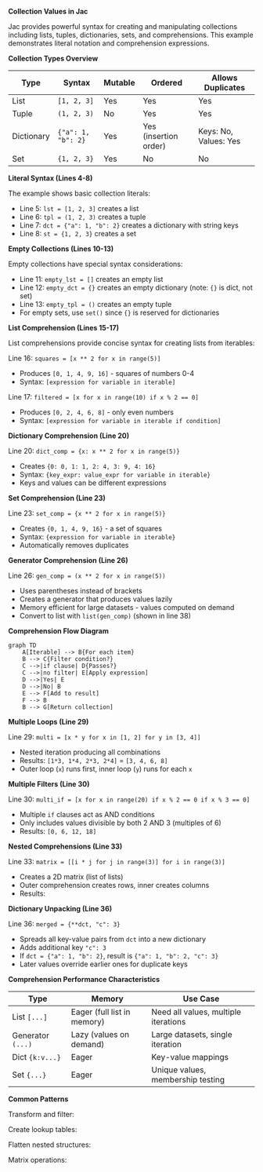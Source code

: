 **Collection Values in Jac**

Jac provides powerful syntax for creating and manipulating collections including lists, tuples, dictionaries, sets, and comprehensions. This example demonstrates literal notation and comprehension expressions.

**Collection Types Overview**

| Type | Syntax | Mutable | Ordered | Allows Duplicates |
|------|--------|---------|---------|-------------------|
| List | `[1, 2, 3]` | Yes | Yes | Yes |
| Tuple | `(1, 2, 3)` | No | Yes | Yes |
| Dictionary | `{"a": 1, "b": 2}` | Yes | Yes (insertion order) | Keys: No, Values: Yes |
| Set | `{1, 2, 3}` | Yes | No | No |

**Literal Syntax (Lines 4-8)**

The example shows basic collection literals:
- Line 5: `lst = [1, 2, 3]` creates a list
- Line 6: `tpl = (1, 2, 3)` creates a tuple
- Line 7: `dct = {"a": 1, "b": 2}` creates a dictionary with string keys
- Line 8: `st = {1, 2, 3}` creates a set

**Empty Collections (Lines 10-13)**

Empty collections have special syntax considerations:
- Line 11: `empty_lst = []` creates an empty list
- Line 12: `empty_dct = {}` creates an empty dictionary (note: `{}` is dict, not set)
- Line 13: `empty_tpl = ()` creates an empty tuple
- For empty sets, use `set()` since `{}` is reserved for dictionaries

**List Comprehension (Lines 15-17)**

List comprehensions provide concise syntax for creating lists from iterables:

Line 16: `squares = [x ** 2 for x in range(5)]`
- Produces `[0, 1, 4, 9, 16]` - squares of numbers 0-4
- Syntax: `[expression for variable in iterable]`

Line 17: `filtered = [x for x in range(10) if x % 2 == 0]`
- Produces `[0, 2, 4, 6, 8]` - only even numbers
- Syntax: `[expression for variable in iterable if condition]`

**Dictionary Comprehension (Line 20)**

Line 20: `dict_comp = {x: x ** 2 for x in range(5)}`
- Creates `{0: 0, 1: 1, 2: 4, 3: 9, 4: 16}`
- Syntax: `{key_expr: value_expr for variable in iterable}`
- Keys and values can be different expressions

**Set Comprehension (Line 23)**

Line 23: `set_comp = {x ** 2 for x in range(5)}`
- Creates `{0, 1, 4, 9, 16}` - a set of squares
- Syntax: `{expression for variable in iterable}`
- Automatically removes duplicates

**Generator Comprehension (Line 26)**

Line 26: `gen_comp = (x ** 2 for x in range(5))`
- Uses parentheses instead of brackets
- Creates a generator that produces values lazily
- Memory efficient for large datasets - values computed on demand
- Convert to list with `list(gen_comp)` (shown in line 38)

**Comprehension Flow Diagram**

```mermaid
graph TD
    A[Iterable] --> B{For each item}
    B --> C{Filter condition?}
    C -->|if clause| D{Passes?}
    C -->|no filter| E[Apply expression]
    D -->|Yes| E
    D -->|No| B
    E --> F[Add to result]
    F --> B
    B --> G[Return collection]
```

**Multiple Loops (Line 29)**

Line 29: `multi = [x * y for x in [1, 2] for y in [3, 4]]`
- Nested iteration producing all combinations
- Results: `[1*3, 1*4, 2*3, 2*4]` = `[3, 4, 6, 8]`
- Outer loop (`x`) runs first, inner loop (`y`) runs for each `x`

**Multiple Filters (Line 30)**

Line 30: `multi_if = [x for x in range(20) if x % 2 == 0 if x % 3 == 0]`
- Multiple `if` clauses act as AND conditions
- Only includes values divisible by both 2 AND 3 (multiples of 6)
- Results: `[0, 6, 12, 18]`

**Nested Comprehensions (Line 33)**

Line 33: `matrix = [[i * j for j in range(3)] for i in range(3)]`
- Creates a 2D matrix (list of lists)
- Outer comprehension creates rows, inner creates columns
- Results:

**Dictionary Unpacking (Line 36)**

Line 36: `merged = {**dct, "c": 3}`
- Spreads all key-value pairs from `dct` into a new dictionary
- Adds additional key `"c": 3`
- If `dct = {"a": 1, "b": 2}`, result is `{"a": 1, "b": 2, "c": 3}`
- Later values override earlier ones for duplicate keys

**Comprehension Performance Characteristics**

| Type | Memory | Use Case |
|------|--------|----------|
| List `[...]` | Eager (full list in memory) | Need all values, multiple iterations |
| Generator `(...)` | Lazy (values on demand) | Large datasets, single iteration |
| Dict `{k:v...}` | Eager | Key-value mappings |
| Set `{...}` | Eager | Unique values, membership testing |

**Common Patterns**

Transform and filter:

Create lookup tables:

Flatten nested structures:

Matrix operations:
